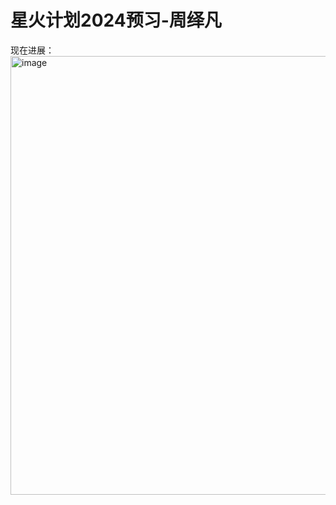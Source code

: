 # 星火计划2024预习-周绎凡

现在进展：
<img width="702" alt="image" src="https://github.com/yifan1207/Tencent_XingHuoJiHua/assets/117659507/673b9914-b477-42fe-bdf6-551fe43aee65">


